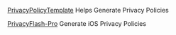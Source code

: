 
[PrivacyPolicyTemplate](https://www.privacypolicytemplate.net/)
Helps Generate Privacy Policies

[PrivacyFlash-Pro](https://github.com/privacy-tech-lab/privacyflash-pro)
Generate iOS Privacy Policies
